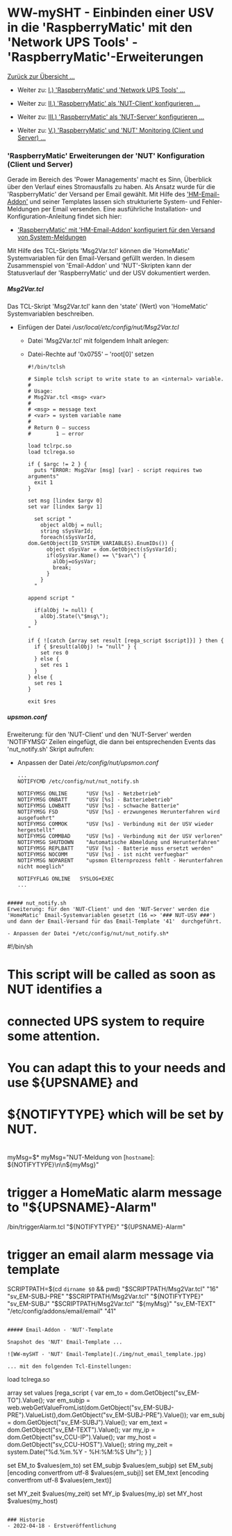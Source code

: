 # WW-mySHT - Einbinden einer USV in die 'RaspberryMatic' mit den 'Network UPS Tools' - 'RaspberryMatic'-Erweiterungen

[Zurück zur Übersicht ...](../README.md)

- Weiter zu: [I.) 'RaspberryMatic' und 'Network UPS Tools' ...](./README.md)

- Weiter zu: [II.) 'RaspberryMatic' als 'NUT-Client' konfigurieren ...](./RM-NUT_Client.md)

- Weiter zu: [III.) 'RaspberryMatic' als 'NUT-Server' konfigurieren ...](./RM-NUT_Server.md)

- Weiter zu: [V.) 'RaspberryMatic' und 'NUT' Monitoring (Client und Server) ...](./RM-NUT_HM-Mon.md)

### 'RaspberryMatic' Erweiterungen der 'NUT' Konfiguration (Client und Server)

Gerade im Bereich des 'Power Managements' macht es Sinn, Überblick über den Verlauf eines Stromausfalls zu haben. Als Ansatz wurde für die 'RaspberryMatic' der Versand per Email gewählt. Mit Hilfe des ['HM-Email-Addon'](https://github.com/homematic-community/hm_email) und seiner Templates lassen sich strukturierte System- und Fehler-Meldungen per Email versenden. Eine ausführliche Installation- und Konfiguration-Anleitung findet sich hier:

- ['RaspberryMatic' mit 'HM-Email-Addon' konfiguriert für den Versand von System-Meldungen](../SHT_RM_Email/Readme.md)

Mit Hilfe des TCL-Skripts 'Msg2Var.tcl' können die 'HomeMatic' Systemvariablen für den Email-Versand gefüllt werden. In diesem Zusammenspiel von 'Email-Addon' und 'NUT'-Skripten kann der Statusverlauf der 'RaspberryMatic' und der USV dokumentiert werden.

##### Msg2Var.tcl
Das TCL-Skript 'Msg2Var.tcl' kann den 'state' (Wert) von 'HomeMatic' Systemvariablen beschreiben.

  -	Einfügen der Datei */usr/local/etc/config/nut/Msg2Var.tcl*
    - Datei 'Msg2Var.tcl' mit folgendem Inhalt anlegen:
    - Datei-Rechte auf '0x0755' – 'root[0]' setzen

      ```
      #!/bin/tclsh

      # Simple tclsh script to write state to an <internal> variable.
      #
      # Usage:
      # Msg2Var.tcl <msg> <var>
      #
      # <msg> = message text
      # <var> = system variable name
      #
      # Return 0 – success
      #        1 – error

      load tclrpc.so
      load tclrega.so

      if { $argc != 2 } {
        puts "ERROR: Msg2Var [msg] [var] - script requires two arguments"
        exit 1
      }

      set msg [lindex $argv 0]
      set var [lindex $argv 1]

        set script "
          object alObj = null;
          string sSysVarId;
          foreach(sSysVarId, dom.GetObject(ID_SYSTEM_VARIABLES).EnumIDs()) {
            object oSysVar = dom.GetObject(sSysVarId);
            if(oSysVar.Name() == \"$var\") {
              alObj=oSysVar;
              break;
            }
          }
        "

      append script "

        if(alObj != null) {
          alObj.State(\"$msg\");
        }
      "  

      if { ![catch {array set result [rega_script $script]}] } then {
        if { $result(alObj) != "null" } {
          set res 0
        } else {
          set res 1
        }
      } else {
        set res 1
      }

      exit $res
      ```

##### upsmon.conf
  Erweiterung: für den 'NUT-Client' und den 'NUT-Server' werden 'NOTIFYMSG' Zeilen eingefügt, die dann bei entsprechenden Events das 'nut_notify.sh' Skript aufrufen:

  -	Anpassen der Datei */etc/config/nut/upsmon.conf*
    ```
    ...
    NOTIFYCMD /etc/config/nut/nut_notify.sh

    NOTIFYMSG ONLINE      "USV [%s] - Netzbetrieb"
    NOTIFYMSG ONBATT      "USV [%s] - Batteriebetrieb"
    NOTIFYMSG LOWBATT     "USV [%s] - schwache Batterie"
    NOTIFYMSG FSD         "USV [%s] - erzwungenes Herunterfahren wird ausgefuehrt"
    NOTIFYMSG COMMOK      "USV [%s] - Verbindung mit der USV wieder hergestellt"
    NOTIFYMSG COMMBAD     "USV [%s] - Verbindung mit der USV verloren"
    NOTIFYMSG SHUTDOWN    "Automatische Abmeldung und Herunterfahren"
    NOTIFYMSG REPLBATT    "USV [%s] - Batterie muss ersetzt werden"
    NOTIFYMSG NOCOMM      "USV [%s] - ist nicht verfuegbar"
    NOTIFYMSG NOPARENT    "upsmon Elternprozess fehlt - Herunterfahren nicht moeglich"

    NOTIFYFLAG ONLINE   SYSLOG+EXEC
    ...
  ```

##### nut_notify.sh
  Erweiterung: für den 'NUT-Client' und den 'NUT-Server' werden die 'HomeMatic' Email-Systemvariablen gesetzt (16 => '### NUT-USV ###') und dann der Email-Versand für das Email-Template '41'  durchgeführt.

  -	Anpassen der Datei */etc/config/nut/nut_notify.sh*
  ```
  #!/bin/sh
  #
  # This script will be called as soon as NUT identifies a
  # connected UPS system to require some attention.
  #
  # You can adapt this to your needs and use ${UPSNAME} and
  # ${NOTIFYTYPE} which will be set by NUT.
  #

  myMsg=$*
  myMsg="NUT-Meldung von [`hostname`]: ${NOTIFYTYPE}\n\n${myMsg}"

  # trigger a HomeMatic alarm message to "${UPSNAME}-Alarm"
  /bin/triggerAlarm.tcl "${NOTIFYTYPE}" "${UPSNAME}-Alarm"

  # trigger an email alarm message via template
  SCRIPTPATH=$(cd `dirname $0` && pwd)
  "$SCRIPTPATH/Msg2Var.tcl" "16" "sv_EM-SUBJ-PRE"
  "$SCRIPTPATH/Msg2Var.tcl" "${NOTIFYTYPE}" "sv_EM-SUBJ"
  "$SCRIPTPATH/Msg2Var.tcl" "${myMsg}" "sv_EM-TEXT"
  "/etc/config/addons/email/email" "41"
  ```  

##### Email-Addon - 'NUT'-Template

Snapshot des 'NUT' Email-Template ...

![WW-mySHT - 'NUT' Email-Template](./img/nut_email_template.jpg)

... mit den folgenden Tcl-Einstellungen:

  ```
  load tclrega.so

  array set values [rega_script {
  var em_to = dom.GetObject("sv_EM-TO").Value();
  var em_subjp = web.webGetValueFromList(dom.GetObject("sv_EM-SUBJ-PRE").ValueList(),dom.GetObject("sv_EM-SUBJ-PRE").Value());
  var em_subj = dom.GetObject("sv_EM-SUBJ").Value();
  var em_text = dom.GetObject("sv_EM-TEXT").Value();
  var my_ip = dom.GetObject("sv_CCU-IP").Value();
  var my_host = dom.GetObject("sv_CCU-HOST").Value();
  string my_zeit = system.Date("%d.%m.%Y - %H:%M:%S Uhr");
  } ]

  set EM_to $values(em_to)
  set EM_subjp $values(em_subjp)
  set EM_subj [encoding convertfrom utf-8 $values(em_subj)]
  set EM_text [encoding convertfrom utf-8 $values(em_text)]

  set MY_zeit $values(my_zeit)
  set MY_ip $values(my_ip)
  set MY_host $values(my_host)
  ```  

### Historie
- 2022-04-18 - Erstveröffentlichung
